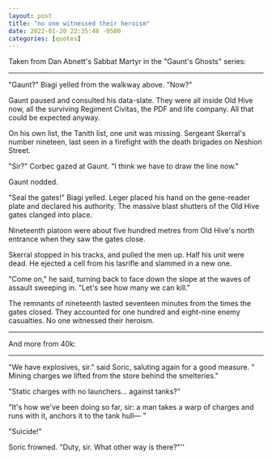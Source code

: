 ```yaml
---
layout: post
title: "no one witnessed their heroism"
date: 2022-01-20 22:35:48 -0500
categories: [quotes]
---
```



Taken from Dan Abnett's Sabbat Martyr in the "Gaunt's Ghosts" series:

---

"Gaunt?" Biagi yelled from the walkway above. "Now?"

Gaunt paused and consulted his data-slate. They were all inside Old Hive now, all the surviving Regiment Civitas, the PDF and life company. All that could be expected anyway.

On his own list, the Tanith list, one unit was missing. Sergeant Skerral's number nineteen, last seen in a firefight with the death brigades on Neshion Street.

"Sir?" Corbec gazed at Gaunt. "I think we have to draw the line now."

Gaunt nodded.

"Seal the gates!" Biagi yelled. Leger placed his hand on the gene-reader plate and declared his authority. The massive blast shutters of the Old Hive gates clanged into place.



Nineteenth platoon were about five hundred metres from Old Hive's north entrance when they saw the gates close.

Skerral stopped in his tracks, and pulled the men up. Half his unit were dead. He ejected a cell from his lasrifle and slammed in a new one.

"Come on," he said, turning back to face down the slope at the waves of assault sweeping in. "Let's see how many we can kill."

The remnants of nineteenth lasted seventeen minutes from the times the gates closed. They accounted for one hundred and eight-nine enemy casualties. No one witnessed their heroism.

---

<!--break-->


And more from 40k:

---

"We have explosives, sir." said Soric, saluting again for a good measure. " Mining charges we lifted from the store behind the smelteries."

"Static charges with no launchers... against tanks?"

"It's how we've been doing so far, sir: a man takes a warp of charges and runs with it, anchors it to the tank hull— "

"Suicide!"

Soric frowned. "Duty, sir. What other way is there?"''